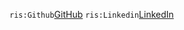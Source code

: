 


`ris:Github`[GitHub](https://github.com/NicholasMcCarthy/)
`ris:Linkedin`[LinkedIn](https://www.linkedin.com/in/nicholas-mccarthy-5a678a34/)
